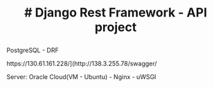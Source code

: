 # <p align="center"> # Django Rest Framework - API project </p>
<p> PostgreSQL - DRF </p>
<p> https://130.61.161.228/](http://138.3.255.78/swagger/ </p>
<p> Server: Oracle Cloud(VM - Ubuntu) - Nginx - uWSGI </p>
